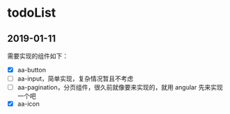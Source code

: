 # todoList

## 2019-01-11

需要实现的组件如下：

- [x] aa-button
- [ ] aa-input，简单实现，复杂情况暂且不考虑
- [ ] aa-pagination，分页组件，很久前就像要来实现的，就用 angular 先来实现一个吧
- [x] aa-icon
